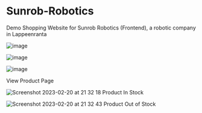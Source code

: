 # Sunrob-Robotics
Demo Shopping Website for Sunrob Robotics (Frontend), a robotic company in Lappeenranta


![image](https://user-images.githubusercontent.com/89993167/211213001-6c01ad3e-acfb-40a2-81b4-5b30335ec04f.png)



![image](https://user-images.githubusercontent.com/89993167/211213062-6ef79442-648a-4b34-9c9a-89609e07ef4e.png)



![image](https://user-images.githubusercontent.com/89993167/211213181-ded34d29-6742-49c1-bab4-fcec9f7f6111.png)


View Product Page

![Screenshot 2023-02-20 at 21 32 18](https://user-images.githubusercontent.com/89993167/220186215-c6e80c8b-b2a6-494d-848d-cd153e6f441f.png)
Product In Stock

![Screenshot 2023-02-20 at 21 32 43](https://user-images.githubusercontent.com/89993167/220186233-bb3a756f-defc-4462-b720-ad9c9aa13159.png)
Product Out of Stock
